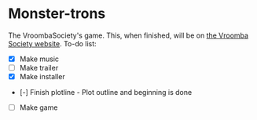 # Monster-trons
The VroombaSociety's game. This, when finished, will be on [the Vroomba Society website](http://vroombasociety.weebly.com).
To-do list:
- [x] Make music
- [ ] Make trailer
- [x] Make installer
- [-] Finish plotline - Plot outline and beginning is done
- [ ] Make game

